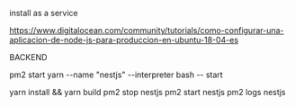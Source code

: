 
install as a service

https://www.digitalocean.com/community/tutorials/como-configurar-una-aplicacion-de-node-js-para-produccion-en-ubuntu-18-04-es



BACKEND

pm2 start yarn --name "nestjs" --interpreter bash -- start

yarn install && yarn build
pm2 stop nestjs
pm2 start nestjs
pm2 logs nestjs
